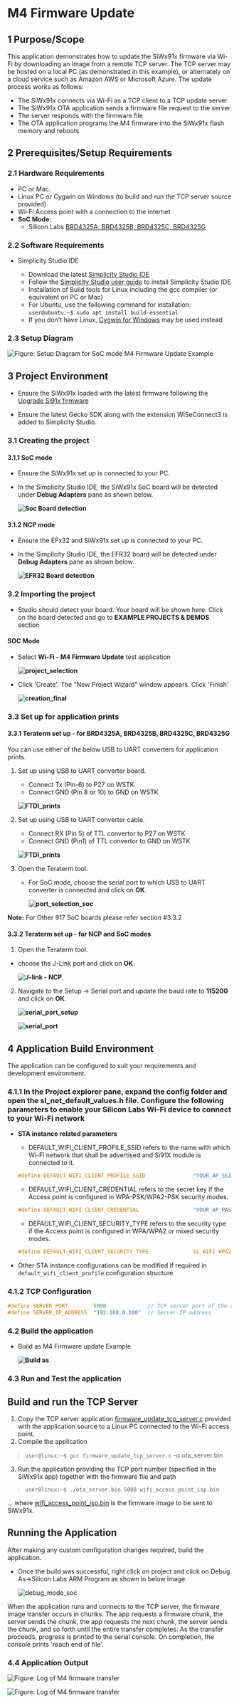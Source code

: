 # M4 Firmware Update

## 1 Purpose/Scope

This application demonstrates how to update the SiWx91x firmware via Wi-Fi by downloading an image from a remote TCP server. The TCP server may be hosted on a local PC (as demonstrated in this example), or alternately on a cloud service such as Amazon AWS or Microsoft Azure. The update process works as follows:

- The SiWx91x connects via Wi-Fi as a TCP client to a TCP update server
- The SiWx91x OTA application sends a firmware file request to the server
- The server responds with the firmware file
- The OTA application programs the M4 firmware into the SiWx91x flash memory and reboots

## 2 Prerequisites/Setup Requirements

### 2.1 Hardware Requirements  

- PC or Mac.
- Linux PC or Cygwin on Windows (to build and run the TCP server source provided)
- Wi-Fi Access point with a connection to the internet
- **SoC Mode**:
  - Silicon Labs [BRD4325A, BRD4325B, BRD4325C, BRD4325G](https://www.silabs.com/)

### 2.2 Software Requirements

- Simplicity Studio IDE

  - Download the latest [Simplicity Studio IDE](https://www.silabs.com/developers/simplicity-studio)
  - Follow the [Simplicity Studio user guide](https://docs.silabs.com/simplicity-studio-5-users-guide/1.1.0/ss-5-users-guide-getting-started/install-ss-5-and-software#install-ssv5) to install Simplicity Studio IDE
  - Installation of Build tools for Linux including the gcc compiler (or equivalent on PC or Mac)
  - For Ubuntu, use the following command for installation: `user@ubuntu:~$ sudo apt install build-essential`
  - If you don't have Linux, [Cygwin for Windows](https://www.cygwin.com/) may be used instead

### 2.3 Setup Diagram

![Figure: Setup Diagram for SoC mode M4 Firmware Update Example](resources/readme/setup_soc.png)

## 3 Project Environment

- Ensure the SiWx91x loaded with the latest firmware following the [Upgrade Si91x firmware](https://docs.silabs.com/wiseconnect/latest/wiseconnect-getting-started/getting-started-with-soc-mode#upgrade-si-wx91x-connectivity-firmware)

- Ensure the latest Gecko SDK along with the extension WiSeConnect3 is added to Simplicity Studio.

### 3.1 Creating the project

#### 3.1.1 SoC mode

- Ensure the SiWx91x set up is connected to your PC.

- In the Simplicity Studio IDE, the SiWx91x SoC board will be detected under **Debug Adapters** pane as shown below.

  **![Soc Board detection](resources/readme/soc_board_detection.png)**

#### 3.1.2 NCP mode

- Ensure the EFx32 and SiWx91x set up is connected to your PC.

- In the Simplicity Studio IDE, the EFR32 board will be detected under **Debug Adapters** pane as shown below.

  **![EFR32 Board detection](resources/readme/efr32.png)**

### 3.2 Importing the project

- Studio should detect your board. Your board will be shown here. Click on the board detected and go to **EXAMPLE PROJECTS & DEMOS** section 

#### SOC Mode

- Select **Wi-Fi - M4 Firmware Update** test application

  **![project_selection](resources/readme/projctselection.png)**

- Click 'Create'. The "New Project Wizard" window appears. Click 'Finish'

  **![creation_final](resources/readme/creationfinal.png)**


### 3.3 Set up for application prints

#### 3.3.1 Teraterm set up - for BRD4325A, BRD4325B, BRD4325C, BRD4325G

You can use either of the below USB to UART converters for application prints.

1. Set up using USB to UART converter board.

   - Connect Tx (Pin-6) to P27 on WSTK
   - Connect GND (Pin 8 or 10) to GND on WSTK

   **![FTDI_prints](resources/readme/usb_to_uart_1.png)**

2. Set up using USB to UART converter cable.

   - Connect RX (Pin 5) of TTL convertor to P27 on WSTK
   - Connect GND (Pin1) of TTL convertor to GND on WSTK

   **![FTDI_prints](resources/readme/usb_to_uart_2.png)**

3. Open the Teraterm tool.

   - For SoC mode, choose the serial port to which USB to UART converter is connected and click on **OK**.

     **![port_selection_soc](resources/readme/port_selection_soc.png)**

**Note:** For Other 917 SoC boards please refer section #3.3.2

#### 3.3.2 **Teraterm set up - for NCP and SoC modes**

1. Open the Teraterm tool.

- choose the J-Link port and click on **OK**.
    
    **![J-link - NCP](resources/readme/port_selection.png)**

2. Navigate to the Setup → Serial port and update the baud rate to **115200** and click on **OK**.

    **![serial_port_setup](resources/readme/serial_port_setup.png)**

    **![serial_port](resources/readme/serial_port.png)**
    
## 4 Application Build Environment

The application can be configured to suit your requirements and development environment.

### 4.1.1 In the Project explorer pane, expand the **config** folder and open the **sl_net_default_values.h** file. Configure the following parameters to enable your Silicon Labs Wi-Fi device to connect to your Wi-Fi network

- **STA instance related parameters**

	- DEFAULT_WIFI_CLIENT_PROFILE_SSID refers to the name with which Wi-Fi network that shall be advertised and Si91X module is connected to it.
	
  	```c
  	#define DEFAULT_WIFI_CLIENT_PROFILE_SSID               "YOUR_AP_SSID"      
  	```

	- DEFAULT_WIFI_CLIENT_CREDENTIAL refers to the secret key if the Access point is configured in WPA-PSK/WPA2-PSK security modes.

  	```c
  	#define DEFAULT_WIFI_CLIENT_CREDENTIAL                 "YOUR_AP_PASSPHRASE" 
  	```

	- DEFAULT_WIFI_CLIENT_SECURITY_TYPE refers to the security type if the Access point is configured in WPA/WPA2 or mixed security modes.

  	```c
  	#define DEFAULT_WIFI_CLIENT_SECURITY_TYPE              SL_WIFI_WPA2 
  	```
  
- Other STA instance configurations can be modified if required in `default_wifi_client_profile` configuration structure.

### 4.1.2 TCP Configuration

```c
#define SERVER_PORT        5000             // TCP server port of the remote TCP server
#define SERVER_IP_ADDRESS  "192.168.0.100"  // Server IP address 
```

### 4.2 Build the application

- Build as M4 Firmware update Example

    **![Build as](resources/readme/build_m4_firmware_update.png)**

### 4.3 Run and Test the application

## Build and run the TCP Server

  1. Copy the TCP server application [firmware_update_tcp_server.c](https://github.com/SiliconLabs/wiseconnect-wifi-bt-sdk/tree/master/examples/featured/firmware_update/firmware_update_tcp_server.c) provided with the application source to a Linux PC connected to the Wi-Fi access point.
  2. Compile the application

> `user@linux:~$ gcc firmware_update_tcp_server.c` -o ota_server.bin

  3. Run the application providing the TCP port number (specified in the SiWx91x app) together with the firmware file and path

> `user@linux:~$ ./ota_server.bin 5000 wifi_access_point_isp.bin`

... where [wifi_access_point_isp.bin](https://github.com/SiliconLabs/wiseconnect-wifi-bt-sdk/tree/master/firmware) is the firmware image to be sent to SiWx91x.

## Running the Application

After making any custom configuration changes required, build the application.

- Once the build was successful, right click on project and click on Debug As->Silicon Labs ARM Program as shown in below image.

    ![debug_mode_soc](resources/readme/debug_soc.png)

When the application runs and connects to the TCP server, the firmware image transfer occurs in chunks. The app requests a firmware chunk, the server sends the chunk, the app requests the next chunk, the server sends the chunk, and so forth until the entire transfer completes. As the transfer proceeds, progress is printed to the serial console. On completion, the console prints 'reach end of file'.

### 4.4 Application Output

![Figure: Log of M4 firmware transfer](resources/readme/output_remote_server.png)

![Figure: Log of M4 firmware transfer](resources/readme/output_soc.png)
